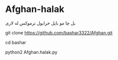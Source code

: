# Afghan-halak
بل چا مو بایل خرابول ترموکس له لاری



git clone https://github.com/bashar3322/Afghan.git







cd bashar







python2 Afghan.halak.py
 

